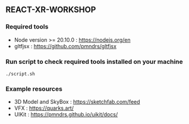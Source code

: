 ## REACT-XR-WORKSHOP

### Required tools
- Node version >= 20.10.0 : https://nodejs.org/en
- gltfjsx : https://github.com/pmndrs/gltfjsx

### Run script to check required tools installed on your machine
```
./script.sh
```

### Example resources
- 3D Model and SkyBox : https://sketchfab.com/feed
- VFX : https://quarks.art/
- UIKit : https://pmndrs.github.io/uikit/docs/